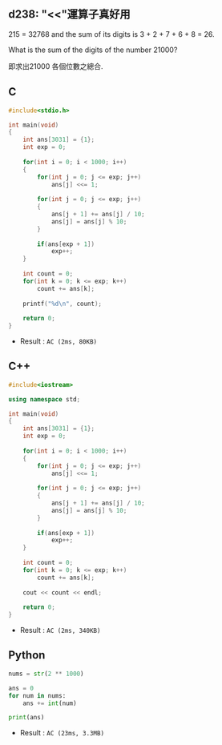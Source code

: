 ## d238: "<<"運算子真好用
215 = 32768 and the sum of its digits is 3 + 2 + 7 + 6 + 8 = 26.

What is the sum of the digits of the number 21000?

即求出21000 各個位數之總合.

## C
```C
#include<stdio.h>

int main(void)
{
	int ans[3031] = {1};
	int exp = 0;
	
	for(int i = 0; i < 1000; i++)
	{
		for(int j = 0; j <= exp; j++)
			ans[j] <<= 1;
		
		for(int j = 0; j <= exp; j++)
		{
			ans[j + 1] += ans[j] / 10;
			ans[j] = ans[j] % 10;
		}
		
		if(ans[exp + 1])
			exp++;
	}
	
	int count = 0;
	for(int k = 0; k <= exp; k++)
		count += ans[k];
	
	printf("%d\n", count);
	
	return 0;
}
```
 * Result : `AC (2ms, 80KB)`

## C++
```C++
#include<iostream>

using namespace std;

int main(void)
{
	int ans[3031] = {1};
	int exp = 0;
	
	for(int i = 0; i < 1000; i++)
	{
		for(int j = 0; j <= exp; j++)
			ans[j] <<= 1;
		
		for(int j = 0; j <= exp; j++)
		{
			ans[j + 1] += ans[j] / 10;
			ans[j] = ans[j] % 10;
		}
		
		if(ans[exp + 1])
			exp++;
	}
	
	int count = 0;
	for(int k = 0; k <= exp; k++)
		count += ans[k];
	
	cout << count << endl;
	
	return 0;
}
```
 * Result : `AC (2ms, 340KB)`

## Python
```python
nums = str(2 ** 1000)

ans = 0
for num in nums:
    ans += int(num)

print(ans)
```
 * Result : `AC (23ms, 3.3MB)`
